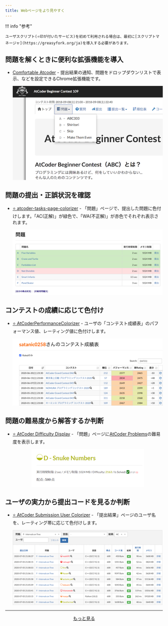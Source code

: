 ```yaml
---
title: Webページをより見やすく
---
```


!!! info "参考"

    ユーザスクリプト(⭐️印が付いたサービス)を初めて利用される場合は、最初に[スクリプトマネージャ](https://greasyfork.org/ja)を導入する必要があります。

## 問題を解くときに便利な拡張機能を導入

- [Comfortable Atcoder](https://chrome.google.com/webstore/detail/comfortable-atcoder/ipmmkccdccnephfilbjdnmnfcbopbpaj?hl=ja&gl=UA) - 提出結果の通知、問題をドロップダウンリストで表示、などを設定できるChrome拡張機能です。

    <div align="center">
      <img loading = "lazy" src="../../images/chrome_extension/comfortable_atcoder.png" alt="comfortable atcoder">
    </div>

## 問題の提出・正誤状況を確認

- [⭐ atcoder-tasks-page-colorizer](https://greasyfork.org/ja/scripts/380404-atcoder-tasks-page-colorizer) - 「問題」ページで、提出した問題に色付けします。「AC(正解)」が緑色で、「WA(不正解)」が赤色でそれぞれ表示されます。

    <div align="center">
      <img loading = "lazy" src="../../images/userscript/atcoder_tasks_page_colorizer.jpg" alt="atcoder tasks page colorizer">
    </div>

## コンテストの成績に応じて色付け

- [⭐ AtCoderPerformanceColorizer](https://greasyfork.org/ja/scripts/371693-atcoderperformancecolorizer) - ユーザの「コンテスト成績表」のパフォーマンス値、レーティング値に色付けします。

    <div align="center">
      <img loading = "lazy" src="../../images/userscript/atcoder_performance_colorizer.png" alt="atcoder performance colorizer">
    </div>

## 問題の難易度から解答するか判断

- [⭐ AtCoder Difficulty Display](https://greasyfork.org/ja/scripts/397185-atcoder-difficulty-display) - 「問題」ページに[AtCoder Problems](https://kenkoooo.com/atcoder/)の難易度を表示します。

    <div align="center">
      <img loading = "lazy" src="../../images/userscript/atcoder_difficulty_display.png" alt="atcoder difficulty display">
    </div>

## ユーザの実力から提出コードを見るか判断

- [⭐ AtCoder Submission User Colorizer](https://greasyfork.org/ja/scripts/397710-atcoder-submission-user-colorizer) - 「提出結果」ページのユーザ名を、レーティング帯に応じて色付けします。

    <div align="center">
      <img loading = "lazy" src="../../images/userscript/atcoder_submission_user_colorizer.png" alt="atcoder submission user colorizer">
    </div>

---

  <div align="center">
    <a href="../../scripts">もっと見る</a>
  </div>
